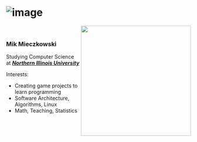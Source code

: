 
# ![image](https://github.com/user-attachments/assets/56375d63-b41a-4a8b-ac24-fa080f3d15f0)
   

&nbsp;&nbsp;&nbsp;&nbsp;<img align="right" src="https://github.com/user-attachments/assets/2c8c06f8-7862-4946-a6fd-4836c7afe7ff" width="300">
### Mik Mieczkowski
Studying Computer Science at ___[Northern Illinois University](https://www.niu.edu/index.shtml)___   
   
Interests:   
- Creating game projects to learn programming  
- Software Architecture, Algorithms, Linux
- Math, Teaching, Statistics
